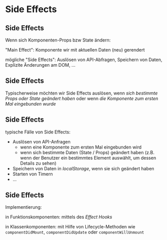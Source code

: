 # Side Effects

## Side Effects

Wenn sich Komponenten-Props bzw State ändern:

"Main Effect": Komponente wir mit aktuellen Daten (neu) gerendert

mögliche "Side Effects": Auslösen von API-Abfragen, Speichern von Daten, Explizite Änderungen am DOM, ...

## Side Effects

Typischerweise möchten wir Side Effects auslösen, wenn _sich bestimmte Props oder State geändert haben_ oder wenn _die Komponente zum ersten Mal eingebunden wurde_

## Side Effects

typische Fälle von Side Effects:

- Auslösen von API-Anfragen
  - wenn eine Komponente zum ersten Mal eingebunden wird
  - wenn sich bestimmte Daten (State / Props) geändert haben (z.B. wenn der Benutzer ein bestimmtes Element auswählt, um dessen Details zu sehen)
- Speichern von Daten in _localStorage_, wenn sie sich geändert haben
- Starten von Timern
- ...

## Side Effects

Implementierung:

in Funktionskomponenten: mittels des _Effect Hooks_

in Klassenkomponenten: mit Hilfe von Lifecycle-Methoden wie `componentDidMount`, `componentDidUpdate` oder `componentWillUnmount`
